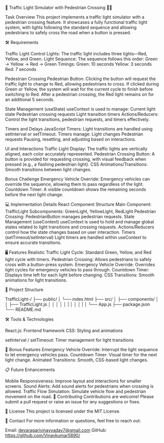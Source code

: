 🚦 Traffic Light Simulator with Pedestrian Crossing 🚶‍♂️

Task Overview This project implements a traffic light simulator with a pedestrian crossing feature. It showcases a fully functional traffic light system, with lights following the standard sequence and allowing pedestrians to safely cross the road when a button is pressed.

🛠️ Requirements

Traffic Light Control Lights: The traffic light includes three lights—Red, Yellow, and Green. Light Sequence: The sequence follows this order: Green → Yellow → Red → Green Timings: Green: 10 seconds Yellow: 3 seconds Red: 7 seconds

Pedestrian Crossing Pedestrian Button: Clicking the button will request the traffic light to change to Red, allowing pedestrians to cross. If clicked during Green or Yellow, the system will wait for the current cycle to finish before switching to Red. After a pedestrian crossing, the Red light remains on for an additional 5 seconds.

State Management (useState) useContext is used to manage: Current light state Pedestrian crossing requests Light transition timers Actions/Reducers: Control the light transitions, pedestrian requests, and timers effectively.

Timers and Delays JavaScript Timers: Light transitions are handled using setInterval or setTimeout. Timers manage: Light changes Pedestrian requests Pausing, resetting, and adjusting based on interactions.

UI and Interactions Traffic Light Display: The traffic lights are vertically aligned, each color accurately represented. Pedestrian Crossing Button: A button is provided for requesting crossing, with visual feedback when pressed (e.g., a flashing pedestrian light). CSS Animations/Transitions: Smooth transitions between light changes.

Bonus Challenge Emergency Vehicle Override: Emergency vehicles can override the sequence, allowing them to pass regardless of the light. Countdown Timer: A visible countdown shows the remaining seconds before the next light change.

💻 Implementation Details React Component Structure Main Component: TrafficLight Subcomponents: GreenLight, YellowLight, RedLight Pedestrian Crossing: PedestrianButton manages pedestrian requests. State Management (useContext) useContext is used to hold and manage global states related to light transitions and crossing requests. Actions/Reducers control how the state changes based on user interaction. Timers (setTimeout/setInterval) Light timers are handled within useContext to ensure accurate transitions.

🖥️ Features Realistic Traffic Light Cycle: Standard Green, Yellow, and Red light cycle with timers. Pedestrian Crossing: Allows pedestrians to safely cross with a button-press system. Emergency Vehicle Override: Overrides light cycles for emergency vehicles to pass through. Countdown Timer: Displays time left for each light before changing. CSS Transitions: Smooth animations for light transitions.

📂 Project Structure

TrafficLight-/ ├── public/ │ └── index.html ├── src/ │ ├── components/ │ │ ├── TrafficLight.js │ │
│ │
│ | │ │
│ | │ └── App.js ├── package.json └── README.md

🛠️ Tools & Technologies

React.js: Frontend framework CSS: Styling and animations

setInterval / setTimeout: Timer management for light transitions

🌟 Bonus Features Emergency Vehicle Override: Interrupt the light sequence to let emergency vehicles pass. Countdown Timer: Visual timer for the next light change. Animated Transitions: Smooth, CSS-based light changes.

📋 Future Enhancements

Mobile Responsiveness: Improve layout and interactions for smaller screens. Sound Alerts: Add sound alerts for pedestrians when crossing is allowed. Traffic Flow Simulation: Simulate vehicle flow and pedestrian movement on the road. 🤝 Contributing Contributions are welcome! Please submit a pull request or raise an issue for any suggestions or fixes.

📝 License This project is licensed under the MIT License.

📧 Contact For more information or questions, feel free to reach out:

Email: devaragarivinayyadav7@gmail.com GitHub: https://github.com/Vinaykumar5890/